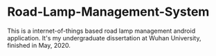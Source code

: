 # Road-Lamp-Management-System
This is a internet-of-things based road lamp management android application.
It's my undergraduate dissertation at Wuhan University, finished in May, 2020.
